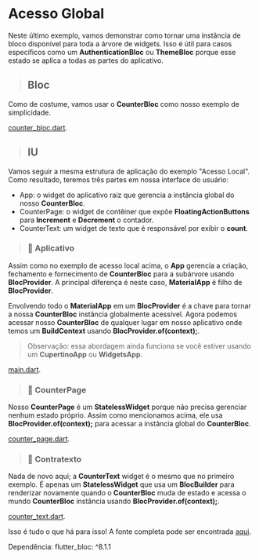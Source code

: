<!-- # global_access

A new Flutter project.

## Getting Started

This project is a starting point for a Flutter application.

A few resources to get you started if this is your first Flutter project:

- [Lab: Write your first Flutter app](https://docs.flutter.dev/get-started/codelab)
- [Cookbook: Useful Flutter samples](https://docs.flutter.dev/cookbook)

For help getting started with Flutter development, view the
[online documentation](https://docs.flutter.dev/), which offers tutorials,
samples, guidance on mobile development, and a full API reference. -->

# Acesso Global

Neste último exemplo, vamos demonstrar como tornar uma instância de bloco disponível para toda a árvore de widgets. Isso é útil para casos específicos como um **AuthenticationBloc** ou **ThemeBloc** porque esse estado se aplica a todas as partes do aplicativo. 

> ## Bloc

Como de costume, vamos usar o **CounterBloc** como nosso exemplo de simplicidade.

[counter_bloc.dart](lib/counter_bloc.dart).

> ## IU

Vamos seguir a mesma estrutura de aplicação do exemplo "Acesso Local". Como resultado, teremos três partes em nossa interface do usuário:

- App: o widget do aplicativo raiz que gerencia a instância global do nosso **CounterBloc**.
- CounterPage: o widget de contêiner que expõe **FloatingActionButtons** para **Increment** e **Decrement** o contador.
- CounterText: um widget de texto que é responsável por exibir o **count**. 

> ### :pushpin: Aplicativo

Assim como no exemplo de acesso local acima, o **App** gerencia a criação, fechamento e fornecimento de **CounterBloc** para a subárvore usando **BlocProvider**. A principal diferença é neste caso, **MaterialApp** é filho de **BlocProvider**.

Envolvendo todo o **MaterialApp** em um **BlocProvider** é a chave para tornar a nossa **CounterBloc** instância globalmente acessível. Agora podemos acessar nosso **CounterBloc** de qualquer lugar em nosso aplicativo onde temos um **BuildContext** usando **BlocProvider.of<CounterBloc>(context);**.

> Observação: essa abordagem ainda funciona se você estiver usando um **CupertinoApp** ou **WidgetsApp**.

[main.dart](lib/main.dart).

> ### :pushpin: CounterPage

Nosso **CounterPage** é um **StatelessWidget** porque não precisa gerenciar nenhum estado próprio. Assim como mencionamos acima, ele usa **BlocProvider.of<CounterBloc>(context);** para acessar a instância global do **CounterBloc**.

[counter_page.dart](lib/counter_page.dart).

> ### :pushpin: Contratexto

Nada de novo aqui; a **CounterText** widget é o mesmo que no primeiro exemplo. É apenas um **StatelessWidget** que usa um **BlocBuilder** para renderizar novamente quando o **CounterBloc** muda de estado e acessa o mundo **CounterBloc** instância usando **BlocProvider.of<CounterBloc>(context);**.

[counter_text.dart](lib/counter_text.dart).

Isso é tudo o que há para isso! A fonte completa pode ser encontrada [aqui](https://gist.github.com/felangel/be891e73a7c91cdec9e7d5f035a61d5d).

Dependência:
    flutter_bloc: ^8.1.1
